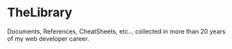 # TheLibrary
Documents, References, CheatSheets, etc... collected in more than 20 years of my web developer career.
